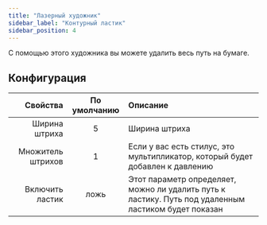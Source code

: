 ```yaml
---
title: "Лазерный художник"
sidebar_label: "Контурный ластик"
sidebar_position: 4
---
```


С помощью этого художника вы можете удалить весь путь на бумаге.

## Конфигурация

|          Свойства | По умолчанию | Описание                                                                                             |
| -----------------:|:------------:|:---------------------------------------------------------------------------------------------------- |
|     Ширина штриха |      5       | Ширина штриха                                                                                        |
| Множитель штрихов |      1       | Если у вас есть стилус, это мультипликатор, который будет добавлен к давлению                        |
|   Включить ластик |     ложь     | Этот параметр определяет, можно ли удалить путь к ластику. Путь под удаленным ластиком будет показан |
